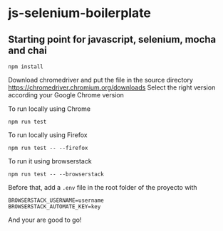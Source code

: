 # js-selenium-boilerplate

## Starting point for javascript, selenium, mocha and chai

```
npm install
```

Download chromedriver and put the file in the source directory
https://chromedriver.chromium.org/downloads
Select the right version according your Google Chrome version

To run locally using Chrome
```
npm run test
```

To run locally using Firefox
```
npm run test -- --firefox
```

To run it using browserstack
```
npm run test -- --browserstack
```
Before that, add a `.env` file in the root folder of the proyecto with 
```
BROWSERSTACK_USERNAME=username
BROWSERSTACK_AUTOMATE_KEY=key
```

And your are good to go!

